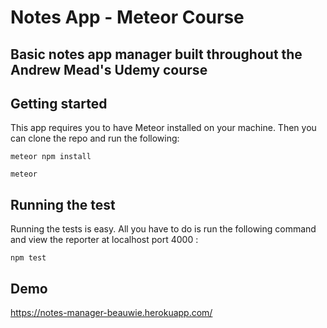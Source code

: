 # Notes App - Meteor Course

Basic notes app manager built throughout the Andrew Mead's Udemy course
--

## Getting started

This app requires you to have Meteor installed on your machine. Then you can clone the repo and run the following:

```
meteor npm install
```

```
meteor
```

## Running the test

Running the tests is easy. All you have to do is run the following command and view the reporter at localhost port 4000 :
```
npm test
```

## Demo

https://notes-manager-beauwie.herokuapp.com/
